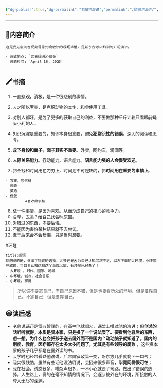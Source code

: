 ```yaml
---
{"dg-publish":true,"dg-permalink":"俞敏洪演讲","permalink":"/俞敏洪演讲/","noteIcon":"","created":"2023-04-16","updated":""}
---
```


---

## 📜**内容简介**

```ad-tip
这是我无意间在视频号看到俞敏洪的现场直播，是新东方考研培训的开场演讲。

- 阅读地点: `武夷绿洲沁荷苑`
- 阅读时间: `April 16, 2023`


```

## 🖍️书摘
1. 一直悲观，消极，是一件很悲剧的事情。
2. 人之所以厉害，是克服动物的本性，和会使用工具。
3.  对别人都好，是为了更多的获取自己的利益，不要做那种斤斤计较只看眼前蝇头小利的人。
4. 知识沉淀是重要的，知识本身很重要，避免**犯常识性的错误**。深入的阅读和思考。

5. **放下身段和面子，面子其实不重要**。外卖，网约车，滴滴等。
6. **人际关系能力**。行动能力，语言能力。**语言能力强的人会很受欢迎**。
7. 把金钱和时间用在刀刃上，时间是不可逆转的，把**时间用在重要的事情上**。
```ad-summary
- 写作，写代码
- 阅读
- 英语
- 做饭
........ #喜欢的事情
```

8. 做一件事情，是因为喜欢。从而形成自己的核心的竞争力。
9. 自卑，去追？给自己找各种原因。
10. 对错过的东西，不要后悔。
11. 不能因为害怕某种结果就不去尝试。
12. 至于后来会不会反悔，只是当时想要。

#环境
```ad-note
title:感悟
我想说的是，做出了错误的选择，大多还是因为自己认知层次不足，以及下面的大环境，小环境导致的，当自身认知达到这个高度以后，有时候已经晚了！
- 大环境 ，时代、国家、地域
- 中环境，城市，社会关系
- 小环境，家庭
```

> 所以说不要怨自己，有自己原因不错，但是也要看所处的环境。但是要靠自己。不怨自己，但是要靠自己。

## 😀读后感
- 老俞说话还是很有哲理的，在高中他就很火，课堂上播过他的演讲；但**他说的话听听就得，本质是资本家，只是换了一个说法罢了。要看到他背后的东西，想一想，为什么他会把孩子送去国外而不是国内？动动脑子就知道了。国内的制度，教育，医疗都存在太多太多问题了，尤其是有些领导的腐败** ，这些资本家的孩子几乎都是在国外读的书。
- 大学时也经常看过他演讲，后来国家政策一变，新东方几乎就剩下一口气；
- 现实很残酷，虽然有些话他没法明说，会招来很多声音，**毕竟网暴很可怕**；
- 现在社会，诱惑很多，嘈杂声很多，一不小心就走了弯路，做出了错误的选择。人生路上，真的在毫不知情的情况下，会逐步被外在的环境，所接触的人带入无尽的深渊。


